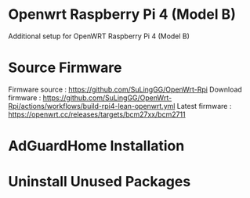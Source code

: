 # Openwrt Raspberry Pi 4 (Model B)
Additional setup for OpenWRT Raspberry Pi 4 (Model B)

# Source Firmware
Firmware source : https://github.com/SuLingGG/OpenWrt-Rpi
Download firmware : https://github.com/SuLingGG/OpenWrt-Rpi/actions/workflows/build-rpi4-lean-openwrt.yml
Latest firmware : https://openwrt.cc/releases/targets/bcm27xx/bcm2711

# AdGuardHome Installation

# Uninstall Unused Packages
